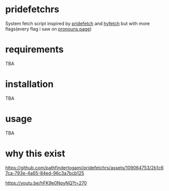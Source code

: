 # pridefetchrs
System fetch script inspired by [pridefetch](https://github.com/SpyHoodle/pridefetch) and [hyfetch](https://github.com/hykilpikonna/hyfetch) but with more flags(every flag i saw on [pronouns.page](https://en.pronouns.page/terminology))
# requirements
TBA
# installation
TBA
# usage
TBA
# why this exist
  
https://github.com/pathfindertogami/pridefetchrs/assets/109064753/2b1c67ca-793e-4a65-84ed-96c3a7bcb125

https://youtu.be/hFK9e0NpyNQ?t=270






<!-- альтернативное название: pidorustfetch -->
